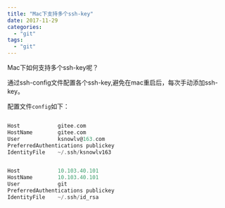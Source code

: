 ```yaml
---
title: "Mac下支持多个ssh-key"
date: 2017-11-29
categories:
  - "git"
tags:
  - "git"
---
```

<!--more-->

Mac下如何支持多个ssh-key呢？

<!--more-->

   通过ssh-config文件配置各个ssh-key,避免在mac重启后，每次手动添加ssh-key。

配置文件`config`如下：

```objective-c

Host    		gitee.com
HostName  		gitee.com
User            ksnowlv@163.com
PreferredAuthentications publickey
IdentityFile    ~/.ssh/ksnowlv163


Host    		10.103.40.101
HostName  		10.103.40.101
User            git
PreferredAuthentications publickey
IdentityFile    ~/.ssh/id_rsa

```